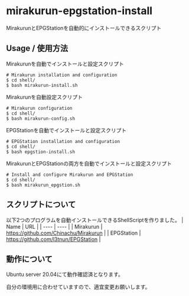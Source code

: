# mirakurun-epgstation-install
MirakurunとEPGStationを自動的にインストールできるスクリプト

## Usage / 使用方法
Mirakurunを自動でインストールと設定スクリプト
```(bash)
# Mirakurun installation and configuration
$ cd shell/
$ bash mirakurun-install.sh
```
Mirakurunを自動設定スクリプト
```(bash)
# Mirakurun configuration
$ cd shell/
$ bash mirakurun-config.sh
```
EPGStationを自動でインストールと設定スクリプト
```(bash)
# EPGStation installation and configuration
$ cd shell/
$ bash epgstion-install.sh
```
MirakurunとEPGStationの両方を自動でインストールと設定スクリプト
```(bash)
# Install and configure Mirakurun and EPGStation
$ cd shell/
$ bash mirakurun_epgstion.sh
```

## スクリプトについて
以下2つのプログラムを自動インストールできるShellScriptを作りました。
| Name | URL |
| ---- | ---- |
| Mirakurun | https://github.com/Chinachu/Mirakurun |
| EPGStation | https://github.com/l3tnun/EPGStation |

## 動作について
Ubuntu server 20.04にて動作確認済となります。

自分の環境用に合わせていますので、適宜変更お願いします。
